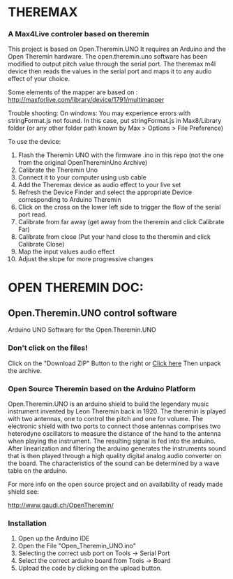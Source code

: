 # THEREMAX 
### A Max4Live controler based on theremin

This project is based on Open.Theremin.UNO 
It requires an Arduino and the Open Theremin hardware.
The open.theremin.uno software has been modified to output pitch value through the serial port. 
The theremax m4l device then reads the values in the serial port and maps it to any audio effect of your choice.

Some elements of the mapper are based on  : http://maxforlive.com/library/device/1791/multimapper

Trouble shooting:
On windows: You may experience errors with stringFormat.js not found. In this case, put stringFormat.js in Max8/Library folder (or any other folder path known by Max > Options > File Preference)

To use the device:
1. Flash the Theremin UNO with the firmware .ino in this repo (not the one from the original OpenThereminUno Archive)
2. Calibrate the Theremin Uno
3. Connect it to your computer using usb cable
4. Add the Theremax device as audio effect to your live set
5. Refresh the Device Finder and select the appropriate Device corresponding to Arduino Theremin
6. Click on the cross on the lower left side to trigger the flow of the serial port read.
7. Calibrate from far away (get away from the theremin and click Calibrate Far)
8. Calibrate from close  (Put your hand close to the theremin and click Calibrate Close)
9. Map the input values audio effect 
10. Adjust the slope for more progressive changes


# OPEN THEREMIN DOC:

## Open.Theremin.UNO control software 

Arduino UNO Software for the Open.Theremin.UNO

### Don't click on the files!
Click on the "Download ZIP" Button to the right or [Click here](https://github.com/GaudiLabs/OpenThereminUNO/archive/master.zip) 
Then unpack the archive.

### Open Source Theremin based on the Arduino Platform

Open.Theremin.UNO is an arduino shield to build the legendary music instrument invented by Leon Theremin back in 1920. The theremin is played with two antennas, one to control the pitch and one for volume. The electronic shield with two ports to connect those antennas comprises two heterodyne oscillators to measure the distance of the hand to the antenna when playing the instrument. The resulting signal is fed into the arduino. After linearization and filtering the arduino generates the instruments sound that is then played through a high quality digital analog audio converter on the board. The characteristics of the sound can be determined by a wave table on the arduino.

For more info on the open source project and on availability of ready made shield see:

http://www.gaudi.ch/OpenTheremin/

### Installation
1. Open up the Arduino IDE
2. Open the File "Open_Theremin_UNO.ino"
3. Selecting the correct usb port on Tools -> Serial Port
4. Select the correct arduino board from Tools -> Board
5. Upload the code by clicking on the upload button.

